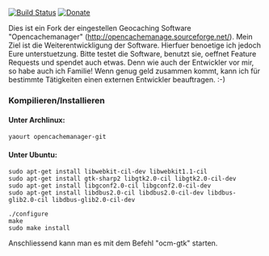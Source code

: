 [![Build Status](https://travis-ci.org/andreaspeters/opencache-manager.svg?branch=master)](https://travis-ci.org/andreaspeters/opencache-manager)
[![Donate](https://liberapay.com/assets/widgets/donate.svg)](https://liberapay.com/~10452/donate)


Dies ist ein Fork der eingestellen Geocaching Software "Opencachemanager" (http://opencachemanage.sourceforge.net/). Mein Ziel ist die Weiterentwickligung der Software. Hierfuer benoetige ich jedoch Eure unterstuetzung. Bitte testet die Software, benutzt sie, oeffnet Feature Requests und spendet auch etwas. Denn wie auch der Entwickler vor mir, so habe auch ich Familie! Wenn genug geld zusammen kommt, kann ich für bestimmte Tätigkeiten einen externen Entwickler beauftragen. :-)

### Kompilieren/Installieren

#### Unter Archlinux:

```
yaourt opencachemanager-git

```

#### Unter Ubuntu:

```
sudo apt-get install libwebkit-cil-dev libwebkit1.1-cil
sudo apt-get install gtk-sharp2 libgtk2.0-cil libgtk2.0-cil-dev
sudo apt-get install libgconf2.0-cil libgconf2.0-cil-dev
sudo apt-get install libdbus2.0-cil libdbus2.0-cil-dev libdbus-glib2.0-cil libdbus-glib2.0-cil-dev

./configure
make
sudo make install
```

Anschliessend kann man es mit dem Befehl "ocm-gtk" starten.


